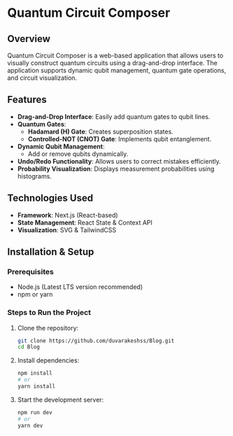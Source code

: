 # Quantum Circuit Composer

## Overview
Quantum Circuit Composer is a web-based application that allows users to visually construct quantum circuits using a drag-and-drop interface. The application supports dynamic qubit management, quantum gate operations, and circuit visualization.

## Features
- **Drag-and-Drop Interface**: Easily add quantum gates to qubit lines.
- **Quantum Gates**:
  - **Hadamard (H) Gate**: Creates superposition states.
  - **Controlled-NOT (CNOT) Gate**: Implements qubit entanglement.
- **Dynamic Qubit Management**:
  - Add or remove qubits dynamically.
- **Undo/Redo Functionality**: Allows users to correct mistakes efficiently.
- **Probability Visualization**: Displays measurement probabilities using histograms.

## Technologies Used
- **Framework**: Next.js (React-based)
- **State Management**: React State & Context API
- **Visualization**: SVG & TailwindCSS

## Installation & Setup
### Prerequisites
- Node.js (Latest LTS version recommended)
- npm or yarn

### Steps to Run the Project
1. Clone the repository:
   ```sh
   git clone https://github.com/duvarakeshss/Blog.git
   cd Blog
   ```
2. Install dependencies:
   ```sh
   npm install
   # or
   yarn install
   ```
3. Start the development server:
   ```sh
   npm run dev
   # or
   yarn dev
   ```

